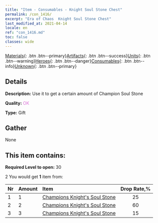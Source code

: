 ```yaml
---
title: "Item - Consumables - Knight Soul Stone Chest"
permalink: /con_1416/
excerpt: "Era of Chaos  Knight Soul Stone Chest"
last_modified_at: 2021-04-14
locale: en
ref: "con_1416.md"
toc: false
classes: wide
---
```

 [Materials](/Items/){: .btn .btn--primary}[Artifacts](/Items/Artifacts/){: .btn .btn--success}[Units](/Items/Units/){: .btn .btn--warning}[Heroes](/Items/Heroes/){: .btn .btn--danger}[Consumables](/Items/Consumables/){: .btn .btn--info}[Unknown](/Items/Unknown/){: .btn .btn--primary}

## Details
 **Description:** Use it to get a certain amount of Champion Soul Stone

 **Quality:** <span style="color: #DA70D6">OK</span>

 **Type:** Gift

## Gather

  None

## This item contains:

 **Required Level to open:** 30

 2 You would get **1** item  from:

  | Nr | Amount |     Item    | Drop Rate,% |
  |:---|:-------|:------------|:---------:|
  | 1 | 1 | [Champions Knight's Soul Stone](/Items/unt_287/) | 25 | 
  | 2 | 2 | [Champions Knight's Soul Stone](/Items/unt_287/) | 60 | 
  | 3 | 3 | [Champions Knight's Soul Stone](/Items/unt_287/) | 15 | 
